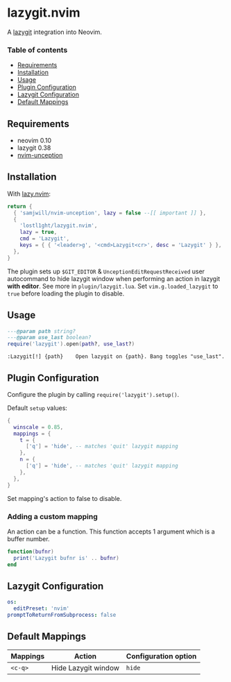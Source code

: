 # lazygit.nvim

A [lazygit](https://github.com/jesseduffield/lazygit) integration into Neovim.

### Table of contents

- [Requirements](#requirements)
- [Installation](#installation)
- [Usage](#usage)
- [Plugin Configuration](#plugin-configuration)
- [Lazygit Configuration](#lazygit-configuration)
- [Default Mappings](#default-mappings)

## Requirements

- neovim 0.10
- lazygit 0.38
- [nvim-unception](https://github.com/samjwill/nvim-unception)

## Installation

With [lazy.nvim](https://github.com/folke/lazy.nvim):

```lua
return {
  { 'samjwill/nvim-unception', lazy = false --[[ important ]] },
  {
    'lostl1ght/lazygit.nvim',
    lazy = true,
    cmd = 'Lazygit',
    keys = { { '<leader>g', '<cmd>Lazygit<cr>', desc = 'Lazygit' } },
  },
}
```

The plugin sets up `$GIT_EDITOR` & `UnceptionEditRequestReceived` user autocommand
to hide lazygit window when performing an action in lazygit **with editor**. See more in `plugin/lazygit.lua`.
Set `vim.g.loaded_lazygit` to `true` before loading the plugin to disable.

## Usage

```lua
---@param path string?
---@param use_last boolean?
require('lazygit').open(path?, use_last?)
```

```vimdoc
:Lazygit[!] {path}    Open lazygit on {path}. Bang toggles "use_last".
```

## Plugin Configuration

Configure the plugin by calling `require('lazygit').setup()`.

Default `setup` values:

```lua
{
  winscale = 0.85,
  mappings = {
    t = {
      ['q'] = 'hide', -- matches 'quit' lazygit mapping
    },
    n = {
      ['q'] = 'hide', -- matches 'quit' lazygit mapping
    },
  },
}
```

Set mapping's action to false to disable.

### Adding a custom mapping

An action can be a function. This function accepts 1 argument which is a buffer number.

```lua
function(bufnr)
  print('Lazygit bufnr is' .. bufnr)
end
```

## Lazygit Configuration

```yaml
os:
  editPreset: 'nvim'
promptToReturnFromSubprocess: false
```

## Default Mappings

| Mappings | Action              | Configuration option |
|----------|---------------------|----------------------|
| `<c-q>`  | Hide Lazygit window | `hide`               |
